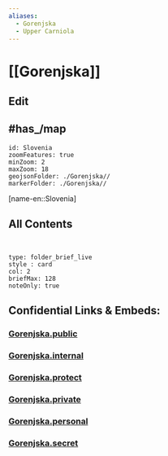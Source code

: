 ```yaml
---
aliases:
  - Gorenjska
  - Upper Carniola
---
```

# [[Gorenjska]] 

## Edit

## #has_/map 


```leaflet
id: Slovenia
zoomFeatures: true 
minZoom: 2 
maxZoom: 18
geojsonFolder: ./Gorenjska//
markerFolder: ./Gorenjska//
```

[name-en::Slovenia]
## All Contents

```folderv
```

```folderv
```

```ccard
type: folder_brief_live
style : card
col: 2
briefMax: 128
noteOnly: true
```



## Confidential Links & Embeds: 

### [Gorenjska.public](/_public/\Earth\Continent\Europe\Europe~Central\Slovenia\Regions~SloveniaGorenjska.public.md) 

### [Gorenjska.internal](/_internal/\Earth\Continent\Europe\Europe~Central\Slovenia\Regions~SloveniaGorenjska.internal.md) 

### [Gorenjska.protect](/_protect/\Earth\Continent\Europe\Europe~Central\Slovenia\Regions~SloveniaGorenjska.protect.md) 

### [Gorenjska.private](/_private/\Earth\Continent\Europe\Europe~Central\Slovenia\Regions~SloveniaGorenjska.private.md) 

### [Gorenjska.personal](/_personal/\Earth\Continent\Europe\Europe~Central\Slovenia\Regions~SloveniaGorenjska.personal.md) 

### [Gorenjska.secret](/_secret/\Earth\Continent\Europe\Europe~Central\Slovenia\Regions~SloveniaGorenjska.secret.md)

